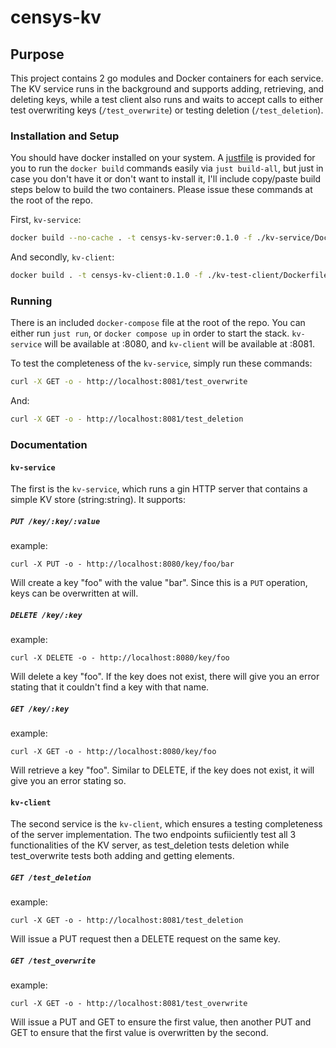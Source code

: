 # censys-kv

## Purpose

This project contains 2 go modules and Docker containers for each service. The KV service runs in the background and supports adding, retrieving, and deleting keys, while a test client also runs and waits to accept calls to either test overwriting keys (`/test_overwrite`) or testing deletion (`/test_deletion`).

### Installation and Setup

You should have docker installed on your system. A [justfile](https://github.com/casey/just) is provided for you to run the `docker build` commands easily via `just build-all`, but just in case you don't have it or don't want to install it, I'll include copy/paste build steps below to build the two containers. Please issue these commands at the root of the repo.

First, `kv-service`:
```sh
docker build --no-cache . -t censys-kv-server:0.1.0 -f ./kv-service/Dockerfile
```

And secondly, `kv-client`:
```sh
docker build . -t censys-kv-client:0.1.0 -f ./kv-test-client/Dockerfile
```

### Running

There is an included `docker-compose` file at the root of the repo. You can either run `just run`, or `docker compose up` in order to start the stack. `kv-service` will be available at :8080, and `kv-client` will be available at :8081.

To test the completeness of the `kv-service`, simply run these commands:

```sh
curl -X GET -o - http://localhost:8081/test_overwrite
```

And:
```sh
curl -X GET -o - http://localhost:8081/test_deletion
```

### Documentation

#### `kv-service`

The first is the `kv-service`, which runs a gin HTTP server that contains a simple KV store (string:string). It supports:

##### `PUT /key/:key/:value`

example:

`curl -X PUT -o - http://localhost:8080/key/foo/bar`

Will create a key "foo" with the value "bar". Since this is a `PUT` operation, keys can be overwritten at will.

##### `DELETE /key/:key`

example:

`curl -X DELETE -o - http://localhost:8080/key/foo`

Will delete a key "foo". If the key does not exist, there will give you an error stating that it couldn't find a key with that name.

##### `GET /key/:key`

example:

`curl -X GET -o - http://localhost:8080/key/foo`

Will retrieve a key "foo". Similar to DELETE, if the key does not exist, it will give you an error stating so.

#### `kv-client`

The second service is the `kv-client`, which ensures a testing completeness of the server implementation. The two endpoints sufiiciently test all 3 functionalities of the KV server, as test_deletion tests deletion while test_overwrite tests both adding and getting elements.

##### `GET /test_deletion`

example:

`curl -X GET -o - http://localhost:8081/test_deletion`

Will issue a PUT request then a DELETE request on the same key.

##### `GET /test_overwrite`

example:

`curl -X GET -o - http://localhost:8081/test_overwrite`

Will issue a PUT and GET to ensure the first value, then another PUT and GET to ensure that the first value is overwritten by the second.